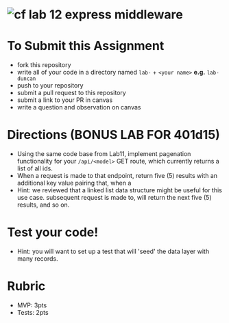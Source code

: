 ![cf](https://i.imgur.com/7v5ASc8.png) lab 12 express middleware
======

# To Submit this Assignment
  * fork this repository
  * write all of your code in a directory named `lab-` + `<your name>` **e.g.** `lab-duncan`
  * push to your repository
  * submit a pull request to this repository
  * submit a link to your PR in canvas
  * write a question and observation on canvas
 
# Directions (BONUS LAB FOR 401d15)
* Using the same code base from Lab11, implement pagenation functionality for your `/api/<model>` GET route, which currently returns a list of all ids. 
* When a request is made to that endpoint, return five (5) results with an additional key value pairing that, when a 
* Hint: we reviewed that a linked list data structure might be useful for this use case. subsequent request is made to, will return the next five (5) results, and so on. 

# Test your code!
* Hint: you will want to set up a test that will 'seed' the data layer with many records.

# Rubric
* MVP: 3pts
* Tests: 2pts

